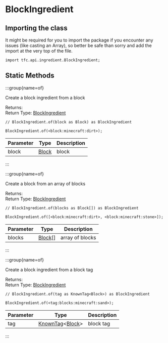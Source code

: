 # BlockIngredient

## Importing the class

It might be required for you to import the package if you encounter any issues (like casting an Array), so better be safe than sorry and add the import at the very top of the file.
```zenscript
import tfc.api.ingredient.BlockIngredient;
```


## Static Methods

:::group{name=of}

Create a block ingredient from a block

Returns:   
Return Type: [BlockIngredient](/mods/TFCTweaker/Api/BlockIngredient)

```zenscript
// BlockIngredient.of(block as Block) as BlockIngredient

BlockIngredient.of(<block:minecraft:dirt>);
```

| Parameter |               Type                | Description |
|-----------|-----------------------------------|-------------|
| block     | [Block](/vanilla/api/block/Block) | block       |


:::

:::group{name=of}

Create a block from an array of blocks

Returns:   
Return Type: [BlockIngredient](/mods/TFCTweaker/Api/BlockIngredient)

```zenscript
// BlockIngredient.of(blocks as Block[]) as BlockIngredient

BlockIngredient.of([<block:minecraft:dirt>, <block:minecraft:stone>]);
```

| Parameter |                Type                 |   Description   |
|-----------|-------------------------------------|-----------------|
| blocks    | [Block](/vanilla/api/block/Block)[] | array of blocks |


:::

:::group{name=of}

Create a block ingredient from a block tag

Returns:   
Return Type: [BlockIngredient](/mods/TFCTweaker/Api/BlockIngredient)

```zenscript
// BlockIngredient.of(tag as KnownTag<Block>) as BlockIngredient

BlockIngredient.of(<tag:blocks:minecraft:sand>);
```

| Parameter |                                        Type                                         | Description |
|-----------|-------------------------------------------------------------------------------------|-------------|
| tag       | [KnownTag](/vanilla/api/tag/type/KnownTag)&lt;[Block](/vanilla/api/block/Block)&gt; | block tag   |


:::

